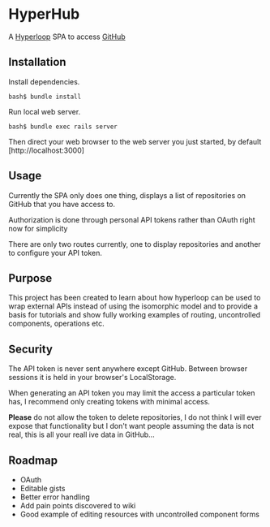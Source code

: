 # HyperHub

A [Hyperloop](http://ruby-hyperloop.io) SPA to access [GitHub](https://github.com)


## Installation

Install dependencies.

```
bash$ bundle install
```

Run local web server.

```
bash$ bundle exec rails server
```

Then direct your web browser to the web server you just started, by default [http://localhost:3000]


## Usage

Currently the SPA only does one thing, displays a list of repositories on GitHub that you have access to.

Authorization is done through personal API tokens rather than OAuth right now for simplicity

There are only two routes currently, one to display repositories and another to configure your API token.


## Purpose

This project has been created to learn about how hyperloop can be used to wrap external APIs instead of using the isomorphic model and to provide a basis for tutorials and show fully working examples of routing, uncontrolled components, operations etc.


## Security

The API token is never sent anywhere except GitHub. Between browser sessions it is held in your browser's LocalStorage.

When generating an API token you may limit the access a particular token has, I recommend only creating tokens with minimal access.

**Please** do not allow the token to delete repositories, I do not think I will ever expose that functionality but I don't want people assuming the data is not real, this is all your reall ive data in GitHub...


## Roadmap

* OAuth
* Editable gists
* Better error handling
* Add pain points discovered to wiki
* Good example of editing resources with uncontrolled component forms
